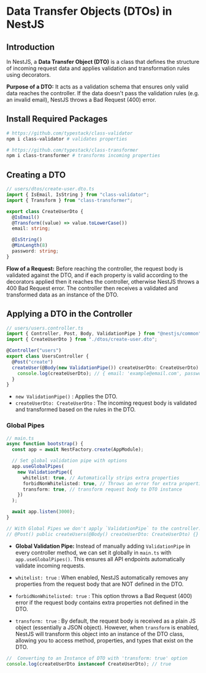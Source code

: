 # Data Transfer Objects (DTOs) in NestJS

## Introduction

In NestJS, a **Data Transfer Object (DTO)** is a class that defines the structure of incoming request data and applies validation and transformation rules using decorators.

**Purpose of a DTO:** It acts as a validation schema that ensures only valid data reaches the controller. If the data doesn't pass the validation rules (e.g. an invalid email), NestJS throws a Bad Request (400) error.

## Install Required Packages

```bash
# https://github.com/typestack/class-validator
npm i class-validator # validates properties

# https://github.com/typestack/class-transformer
npm i class-transformer # transforms incoming properties
```

## Creating a DTO

```ts
// users/dtos/create-user.dto.ts
import { IsEmail, IsString } from "class-validator";
import { Transform } from "class-transformer";

export class CreateUserDto {
  @IsEmail()
  @Transform((value) => value.toLowerCase())
  email: string;

  @IsString()
  @MinLength(8)
  password: string;
}
```

**Flow of a Request:** Before reaching the controller, the request body is validated against the DTO, and if each property is valid according to the decorators applied then it reaches the controller, otherwise NestJS throws a 400 Bad Request error. The controller then receives a validated and transformed data as an instance of the DTO.

## Applying a DTO in the Controller

```ts
// users/users.controller.ts
import { Controller, Post, Body, ValidationPipe } from "@nestjs/common";
import { CreateUserDto } from "./dtos/create-user.dto";

@Controller("users")
export class UsersController {
  @Post("create")
  createUser(@Body(new ValidationPipe()) createUserDto: CreateUserDto) {
    console.log(createUserDto); // { email: 'example@email.com', password: 'abcd1234' }
  }
}
```

- `new ValidationPipe()` : Applies the DTO.
- `createUserDto: CreateUserDto` : The incoming request body is validated and transformed based on the rules in the DTO.

### Global Pipes

```ts
// main.ts
async function bootstrap() {
  const app = await NestFactory.create(AppModule);

  // Set global validation pipe with options
  app.useGlobalPipes(
    new ValidationPipe({
      whitelist: true, // Automatically strips extra properties
      forbidNonWhitelisted: true, // Throws an error for extra properties
      transform: true, // transform request body to DTO instance
    })
  );

  await app.listen(3000);
}

// With Global Pipes we don't apply `ValidationPipe` to the controller:
// @Post() public createUsers(@Body() createUserDto: CreateUserDto) {}
```

- **Global Validation Pipe:** Instead of manually adding `ValidationPipe` in every controller method, we can set it globally in `main.ts` with `app.useGlobalPipes()`. This ensures all API endpoints automatically validate incoming requests.

- `whitelist: true` : When enabled, NestJS automatically removes any properties from the request body that are NOT defined in the DTO.

- `forbidNonWhitelisted: true` : This option throws a Bad Request (400) error if the request body contains extra properties not defined in the DTO.

- `transform: true` : By default, the request body is received as a plain JS object (essentially a JSON object). However, when `transform` is enabled, NestJS will transform this object into an instance of the DTO class, allowing you to access method, properties, and types that exist on the DTO.

```ts
//  Converting to an Instance of DTO with 'transform: true' option
console.log(createUserDto instanceof CreateUserDto); // true
```
